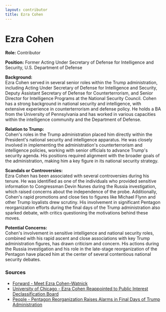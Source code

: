 ```yaml
---
layout: contributor
title: Ezra Cohen
---
```


# Ezra Cohen

**Role:** Contributor

**Position:** Former Acting Under Secretary of Defense for Intelligence and Security, U.S. Department of Defense

**Background:**  
Ezra Cohen served in several senior roles within the Trump administration, including Acting Under Secretary of Defense for Intelligence and Security, Deputy Assistant Secretary of Defense for Counterterrorism, and Senior Director for Intelligence Programs at the National Security Council. Cohen has a strong background in national security and intelligence, with extensive experience in counterterrorism and defense policy. He holds a BA from the University of Pennsylvania and has worked in various capacities within the intelligence community and the Department of Defense.

**Relation to Trump:**  
Cohen's roles in the Trump administration placed him directly within the President's national security and intelligence apparatus. He was closely involved in implementing the administration's counterterrorism and intelligence policies, working with senior officials to advance Trump's security agenda. His positions required alignment with the broader goals of the administration, making him a key figure in its national security strategy.

**Scandals or Controversies:**  
Ezra Cohen has been associated with several controversies during his tenure. He was identified as one of the individuals who provided sensitive information to Congressman Devin Nunes during the Russia investigation, which raised concerns about the independence of the probe. Additionally, Cohen's rapid promotions and close ties to figures like Michael Flynn and other Trump loyalists drew scrutiny. His involvement in significant Pentagon reorganization efforts during the final days of the Trump administration also sparked debate, with critics questioning the motivations behind these moves.

**Potential Concerns:**  
Cohen's involvement in sensitive intelligence and national security roles, combined with his rapid ascent and close associations with key Trump administration figures, has drawn criticism and concern. His actions during the Russia investigation and his role in the late-stage reorganization of the Pentagon have placed him at the center of several contentious national security debates.

### Sources
- [Forward - Meet Ezra Cohen-Watnick](https://forward.com/news/meet-ezra-cohen-watnick-secret-source-in-trump-probe)
- [University of Chicago - Ezra Cohen Reappointed to Public Interest Declassification Board](https://www.law.uchicago.edu/news/ezra-cohen-reappointed-public-interest-declassification-board)
- [People - Pentagon Reorganization Raises Alarms in Final Days of Trump Administration](https://people.com/politics/pentagon-reorganization-raises-alarms-in-final-days-of-trump-administration/)
